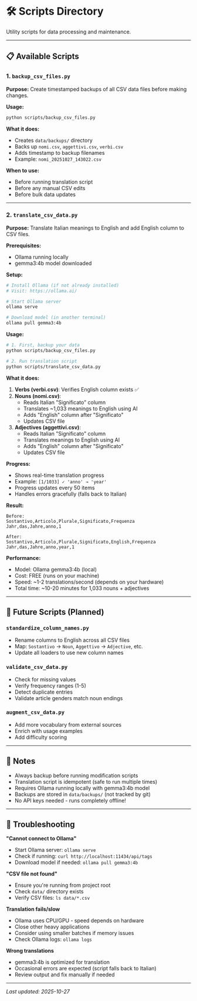 # 🛠️ Scripts Directory

Utility scripts for data processing and maintenance.

---

## 📋 Available Scripts

### 1. `backup_csv_files.py`
**Purpose:** Create timestamped backups of all CSV data files before making changes.

**Usage:**
```bash
python scripts/backup_csv_files.py
```

**What it does:**
- Creates `data/backups/` directory
- Backs up `nomi.csv`, `aggettivi.csv`, `verbi.csv`
- Adds timestamp to backup filenames
- Example: `nomi_20251027_143022.csv`

**When to use:**
- Before running translation script
- Before any manual CSV edits
- Before bulk data updates

---

### 2. `translate_csv_data.py`
**Purpose:** Translate Italian meanings to English and add English column to CSV files.

**Prerequisites:**
- Ollama running locally
- gemma3:4b model downloaded

**Setup:**
```bash
# Install Ollama (if not already installed)
# Visit: https://ollama.ai/

# Start Ollama server
ollama serve

# Download model (in another terminal)
ollama pull gemma3:4b
```

**Usage:**
```bash
# 1. First, backup your data
python scripts/backup_csv_files.py

# 2. Run translation script
python scripts/translate_csv_data.py
```

**What it does:**
1. **Verbs (verbi.csv)**: Verifies English column exists ✅
2. **Nouns (nomi.csv)**:
   - Reads Italian "Significato" column
   - Translates ~1,033 meanings to English using AI
   - Adds "English" column after "Significato"
   - Updates CSV file
3. **Adjectives (aggettivi.csv)**:
   - Reads Italian "Significato" column
   - Translates meanings to English using AI
   - Adds "English" column after "Significato"
   - Updates CSV file

**Progress:**
- Shows real-time translation progress
- Example: `[1/1033] ✓ 'anno' → 'year'`
- Progress updates every 50 items
- Handles errors gracefully (falls back to Italian)

**Result:**
```
Before:
Sostantivo,Articolo,Plurale,Significato,Frequenza
Jahr,das,Jahre,anno,1

After:
Sostantivo,Articolo,Plurale,Significato,English,Frequenza
Jahr,das,Jahre,anno,year,1
```

**Performance:**
- Model: Ollama gemma3:4b (local)
- Cost: FREE (runs on your machine)
- Speed: ~1-2 translations/second (depends on your hardware)
- Total time: ~10-20 minutes for 1,033 nouns + adjectives

---

## 🔧 Future Scripts (Planned)

### `standardize_column_names.py`
- Rename columns to English across all CSV files
- Map: `Sostantivo` → `Noun`, `Aggettivo` → `Adjective`, etc.
- Update all loaders to use new column names

### `validate_csv_data.py`
- Check for missing values
- Verify frequency ranges (1-5)
- Detect duplicate entries
- Validate article genders match noun endings

### `augment_csv_data.py`
- Add more vocabulary from external sources
- Enrich with usage examples
- Add difficulty scoring

---

## 📝 Notes

- Always backup before running modification scripts
- Translation script is idempotent (safe to run multiple times)
- Requires Ollama running locally with gemma3:4b model
- Backups are stored in `data/backups/` (not tracked by git)
- No API keys needed - runs completely offline!

---

## 🐛 Troubleshooting

**"Cannot connect to Ollama"**
- Start Ollama server: `ollama serve`
- Check if running: `curl http://localhost:11434/api/tags`
- Download model if needed: `ollama pull gemma3:4b`

**"CSV file not found"**
- Ensure you're running from project root
- Check `data/` directory exists
- Verify CSV files: `ls data/*.csv`

**Translation fails/slow**
- Ollama uses CPU/GPU - speed depends on hardware
- Close other heavy applications
- Consider using smaller batches if memory issues
- Check Ollama logs: `ollama logs`

**Wrong translations**
- gemma3:4b is optimized for translation
- Occasional errors are expected (script falls back to Italian)
- Review output and fix manually if needed

---

*Last updated: 2025-10-27*
